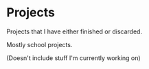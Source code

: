# Projects

Projects that I have either finished or discarded.

Mostly school projects. 

(Doesn't include stuff I'm currently working on)
